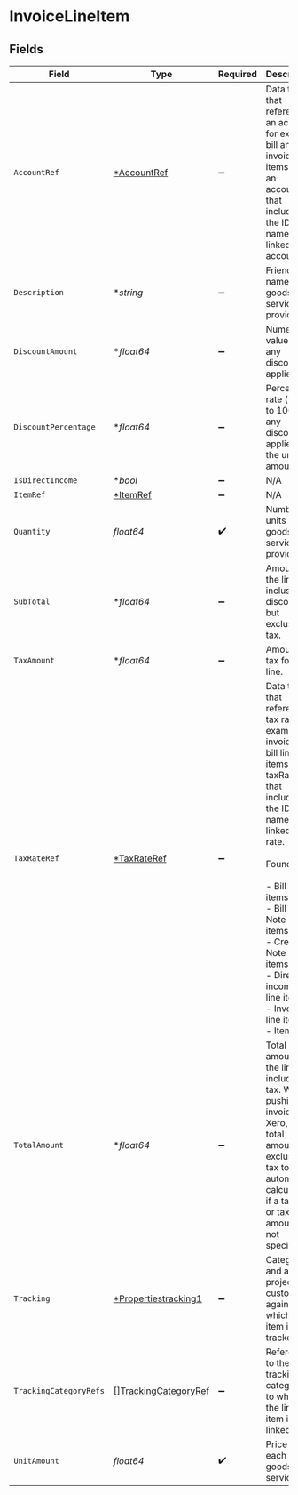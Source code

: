 # InvoiceLineItem


## Fields

| Field                                                                                                                                                                                                                                                                                               | Type                                                                                                                                                                                                                                                                                                | Required                                                                                                                                                                                                                                                                                            | Description                                                                                                                                                                                                                                                                                         |
| --------------------------------------------------------------------------------------------------------------------------------------------------------------------------------------------------------------------------------------------------------------------------------------------------- | --------------------------------------------------------------------------------------------------------------------------------------------------------------------------------------------------------------------------------------------------------------------------------------------------- | --------------------------------------------------------------------------------------------------------------------------------------------------------------------------------------------------------------------------------------------------------------------------------------------------- | --------------------------------------------------------------------------------------------------------------------------------------------------------------------------------------------------------------------------------------------------------------------------------------------------- |
| `AccountRef`                                                                                                                                                                                                                                                                                        | [*AccountRef](../../models/shared/accountref.md)                                                                                                                                                                                                                                                    | :heavy_minus_sign:                                                                                                                                                                                                                                                                                  | Data types that reference an account, for example bill and invoice line items, use an accountRef that includes the ID and name of the linked account.                                                                                                                                               |
| `Description`                                                                                                                                                                                                                                                                                       | **string*                                                                                                                                                                                                                                                                                           | :heavy_minus_sign:                                                                                                                                                                                                                                                                                  | Friendly name of the goods or services provided.                                                                                                                                                                                                                                                    |
| `DiscountAmount`                                                                                                                                                                                                                                                                                    | **float64*                                                                                                                                                                                                                                                                                          | :heavy_minus_sign:                                                                                                                                                                                                                                                                                  | Numerical value of any discounts applied.                                                                                                                                                                                                                                                           |
| `DiscountPercentage`                                                                                                                                                                                                                                                                                | **float64*                                                                                                                                                                                                                                                                                          | :heavy_minus_sign:                                                                                                                                                                                                                                                                                  | Percentage rate (from 0 to 100) of any discounts applied to the unit amount.                                                                                                                                                                                                                        |
| `IsDirectIncome`                                                                                                                                                                                                                                                                                    | **bool*                                                                                                                                                                                                                                                                                             | :heavy_minus_sign:                                                                                                                                                                                                                                                                                  | N/A                                                                                                                                                                                                                                                                                                 |
| `ItemRef`                                                                                                                                                                                                                                                                                           | [*ItemRef](../../models/shared/itemref.md)                                                                                                                                                                                                                                                          | :heavy_minus_sign:                                                                                                                                                                                                                                                                                  | N/A                                                                                                                                                                                                                                                                                                 |
| `Quantity`                                                                                                                                                                                                                                                                                          | *float64*                                                                                                                                                                                                                                                                                           | :heavy_check_mark:                                                                                                                                                                                                                                                                                  | Number of units of goods or services provided.                                                                                                                                                                                                                                                      |
| `SubTotal`                                                                                                                                                                                                                                                                                          | **float64*                                                                                                                                                                                                                                                                                          | :heavy_minus_sign:                                                                                                                                                                                                                                                                                  | Amount of the line, inclusive of discounts but exclusive of tax.                                                                                                                                                                                                                                    |
| `TaxAmount`                                                                                                                                                                                                                                                                                         | **float64*                                                                                                                                                                                                                                                                                          | :heavy_minus_sign:                                                                                                                                                                                                                                                                                  | Amount of tax for the line.                                                                                                                                                                                                                                                                         |
| `TaxRateRef`                                                                                                                                                                                                                                                                                        | [*TaxRateRef](../../models/shared/taxrateref.md)                                                                                                                                                                                                                                                    | :heavy_minus_sign:                                                                                                                                                                                                                                                                                  | Data types that reference a tax rate, for example invoice and bill line items, use a taxRateRef that includes the ID and name of the linked tax rate.<br/><br/>Found on:<br/><br/>- Bill line items<br/>- Bill Credit Note line items<br/>- Credit Note line items<br/>- Direct incomes line items<br/>- Invoice line items<br/>- Items |
| `TotalAmount`                                                                                                                                                                                                                                                                                       | **float64*                                                                                                                                                                                                                                                                                          | :heavy_minus_sign:                                                                                                                                                                                                                                                                                  | Total amount of the line, including tax. When pushing invoices to Xero, the total amount is exclusive of tax to allow automatic calculations if a tax rate or tax amount is not specified.                                                                                                          |
| `Tracking`                                                                                                                                                                                                                                                                                          | [*Propertiestracking1](../../models/shared/propertiestracking1.md)                                                                                                                                                                                                                                  | :heavy_minus_sign:                                                                                                                                                                                                                                                                                  | Categories, and a project and customer, against which the item is tracked.                                                                                                                                                                                                                          |
| `TrackingCategoryRefs`                                                                                                                                                                                                                                                                              | [][TrackingCategoryRef](../../models/shared/trackingcategoryref.md)                                                                                                                                                                                                                                 | :heavy_minus_sign:                                                                                                                                                                                                                                                                                  | Reference to the tracking categories to which the line item is linked.                                                                                                                                                                                                                              |
| `UnitAmount`                                                                                                                                                                                                                                                                                        | *float64*                                                                                                                                                                                                                                                                                           | :heavy_check_mark:                                                                                                                                                                                                                                                                                  | Price of each unit of goods or services.                                                                                                                                                                                                                                                            |